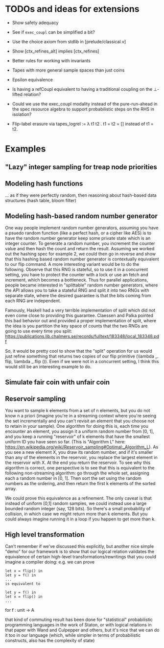 # TODOs and ideas for extensions

- Show safety adequacy

- See if `exec_coupl` can be simplified a bit?

- Use the choice axiom from stdlib in [prelude/classical.v]

- Show [ctx_refines_alt] implies [ctx_refines]

- Better rules for working with invariants

- Tapes with more general sample spaces than just coins

- Epsilon equivalence

- Is having a refCoupl equivalent to having a traditional coupling on the ⊥-lifted relation?

- Could we use the exec_coupl modality instead of the pure-run-ahead in the spec resource algebra to support probabilistic steps on the RHS in isolation?

- Flip-label erasure via tapes_logrel := λ t1 t2 . t1 = t2 = [] instead of t1 = t2.

# Examples

## "Lazy" integer sampling for treap node priorities

## Modeling hash functions
... as if they were perfectly random, then reasoning about hash-based data structures (hash table, bloom filter)

## Modeling hash-based random number generator
One way people implement random number generators, assuming you have a psuedo random function (like a perfect hash, or a cipher like AES) is to have the random number generator keep some private state which is an integer counter. To generate a random number, you increment the counter value and then hash the count and return the result. Assuming we worked out the hashing spec for example 2, we could then go in reverse and show that this hashing based random number generator is contextually equivalent to our flip command.
A more interesting variant would be to do the following. Observe that this RNG is stateful, so to use it in a concurrent setting, you have to protect the counter with a lock or use an fetch and increment, which becomes a bottleneck. Thus for parallel applications, people became interested in "splittable" random number generators, where the API allows you to take a stateful RNG and split it into two RNGs with separate state, where the desired guarantee is that the bits coming from each RNG are independent. 

Famously, Haskell had a very terrible implementation of split which did not even come close to providing this guarantee. Claessen and Palka pointed this bad behavior out and provided a proper implementation of split, where the idea is you partition the key space of counts that the two RNGs are going to use every time you split: https://publications.lib.chalmers.se/records/fulltext/183348/local_183348.pdf

So, it would be pretty cool to show that the "split" operation for us would just refine something that returns two copies of our flip primitive (\lambda _. flip, \lambda _.flip ()). Even if we were not in a concurrent setting, I think this would still be an interesting example to do. 



## Simulate fair coin with unfair coin

## Reservoir sampling

You want to sample k elements from a set of n elements, but you do not know n a priori (imagine you're in a streaming context where you're seeing the set incrementally and you can't revisit an element that you choose not to retain in your sample). One algorithm for doing this is, each time you encounter an element, you assign it a uniform random number from [0, 1], and you keep a running "reservoir" of k elements that have the smallest uniform ID you have seen so far. (This is "Algorithm L" here: https://en.wikipedia.org/wiki/Reservoir_sampling#Optimal:_Algorithm_L). As you see a new element X, you draw its random number, and if it's smaller than any of the elements in the reservoir, you replace the largest element in the reservoir with X. At the end you return the reservoir.
To see why this algorithm is correct, one perspective is to see that this is equivalent to the following non-streaming algorithm: go through the whole set, assigning each a random number in [0, 1]. Then sort the set using the random numbers as the ordering, and then return the first k elements of the sorted array.

We could prove this equivalence as a refinement. The only caveat is that instead of uniform [0,1] random samples, we could instead use a large bounded random integer (say, 128 bits). So there's a small probability of collision, in which case we might return more than k elements. But you could always imagine running it in a loop if you happen to get more than k.

## High level transformation
Can't remember if we've discussed this explicitly, but another nice simple "demo" for our framework is to show that our logical relation validates the equivalence of certain high-level transformations/rewritings that you could imagine a compiler doing: e.g. we can prove
```
let x = flip() in 
let y = f() in
...
is equivalent to

let y = f() in
let x = flip() in 
...
```
for f :  unit -> A

that kind of commuting result has been done for "statistical" probabilistic programming languages in the work of Staton, or with logical relations in that paper with Wand and Culpepper and others, but it's nice that we can do it too in our language (which, while simpler in terms of probabilistic constructs, also has the complexity of state)
